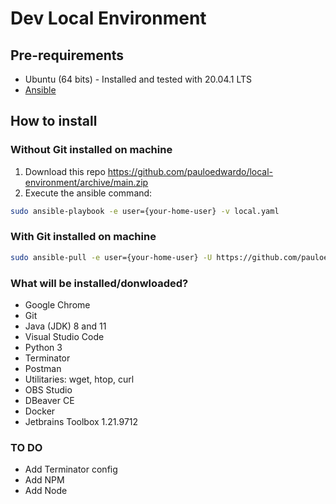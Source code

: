 # Dev Local Environment

## Pre-requirements
- Ubuntu (64 bits) - Installed and tested with 20.04.1 LTS
- [Ansible](https://docs.ansible.com/ansible/latest/installation_guide/intro_installation.html)

## How to install

### Without Git installed on machine

1. Download this repo https://github.com/pauloedwardo/local-environment/archive/main.zip
3. Execute the ansible command:

```bash
sudo ansible-playbook -e user={your-home-user} -v local.yaml
```

### With Git installed on machine

```bash
sudo ansible-pull -e user={your-home-user} -U https://github.com/pauloedwardo/local-environment.git
```

### What will be installed/donwloaded?
- Google Chrome
- Git
- Java (JDK) 8 and 11
- Visual Studio Code
- Python 3
- Terminator
- Postman
- Utilitaries: wget, htop, curl
- OBS Studio
- DBeaver CE
- Docker
- Jetbrains Toolbox 1.21.9712

### TO DO
 - Add Terminator config
 - Add NPM
 - Add Node